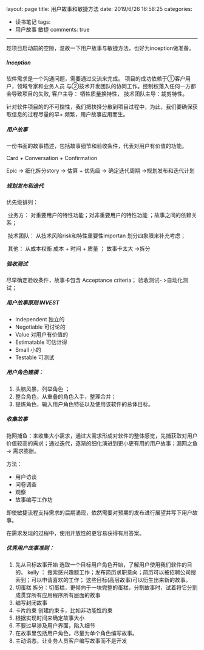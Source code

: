 layout: page
title: 用户故事和敏捷方法
date: 2019/6/26 16:58:25
categories:
  - 读书笔记
tags:
  - 用户故事 敏捷
comments: true
---

趁项目启动前的空隙，温故一下用户故事与敏捷方法，也好为inception做准备。

##### Inception

软件需求是一个沟通问题，需要通过交流来完成。 项目的成功依赖于①客户用户，领域专家和业务人员 与②技术开发团队的协同工作。控制权落入任何一方都会导致项目的失败,  客户主导： 牺牲质量换特性， 技术团队主导：裁剪特性。

针对软件项目的的不可控性，我们把抉择分散到项目过程中，为此，我们要确保获取信息的过程尽量的早+ 频繁，用户故事应用而生。


##### 用户故事

一份书面的故事描述，包括故事细节和验收条件，代表对用户有价值的功能。

Card + Conversation + Confirmation

Epic -> 细化拆分story -> 估算 + 优先级 -> 确定迭代周期 ->规划发布和迭代计划


##### 规划发布和迭代

 优先级排列：

​   业务方： 对重要用户的特性功能；对非重要用户的特性功能 ；故事之间的依赖关系；

​   技术团队： 从技术风险risk和特性重要性importan 划分四象限来补充考虑；

​   其他： 从成本权衡  成本 + 时间 + 质量 ；  故事卡太大 ->拆分


##### 验收测试

尽早确定验收条件，故事卡包含 Acceptance criteria； 验收测试- >自动化测试；


##### 用户故事原则 INVEST

- Independent 独立的
- Negotiable 可讨论的
- Value 对用户有价值的
- Estimatable 可估计得
- Small 小的
- Testable 可测试

##### 用户角色建模：
1. 头脑风暴，列举角色 ；
2. 整合角色，从重叠的角色入手，整理合并；
3.  提炼角色，输入用户角色特征以及使用该软件的总体目标。

##### 收集故事

拖网捕鱼：来收集大小需求，通过大需求形成对软件的整体感觉，先捕获取对用户价值较高的需求；通过迭代，逐渐的细化演进到更小更有用的用户故事；漏网之鱼 -> 需求膨胀。

方法：
- 用户访谈
- 问卷调查
- 观察
- 故事编写工作坊


即使敏捷流程支持需求的后期涌现，依然需要对预期的发布进行展望并写下用户故事。

在需求发现的过程中，使用开放性的更容易获得有用答案。

##### 优秀用户故事准则：

1. 先从目标故事开始
   选取一个目标用户角色开始，了解用户使用我们软件的目的。
   kelly ： 搜索感兴趣额工作；发布简历求职意向；简历可以被招聘公司搜索到；可以申请喜欢的工作；
   这些目标(高层故事)可以衍生出来新的故事。
2. 切蛋糕
   拆分：切蛋糕，更倾向于一块完整的蛋糕，分割故事时，试着将它分割成贯穿所有应用程序所有层面的故事
3. 编写封闭故事
4. 卡片约束
   创建约束卡，比如非功能性约束
5. 根据实现时间来确定故事大小
6. 不要过早涉及用户界面，陷入细节
7. 在故事里包括用户角色，尽量为单个角色编写故事。
8. 主动语态，让业务人员客户编写故事而不是开发


